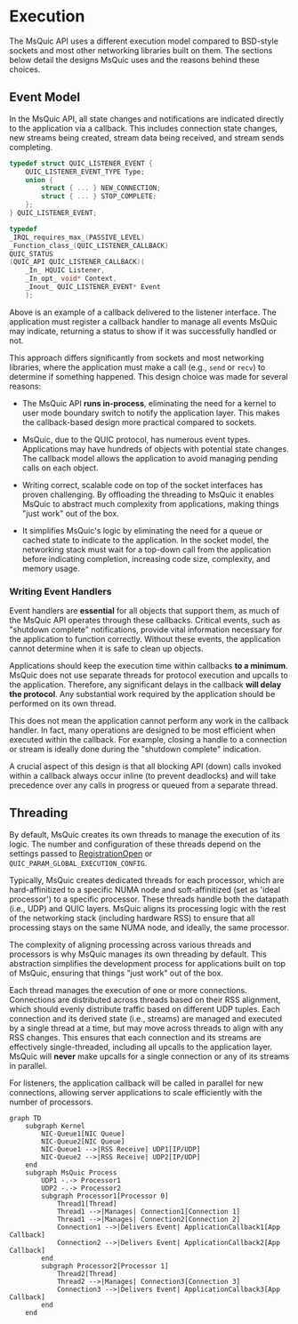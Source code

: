 Execution
======

The MsQuic API uses a different execution model compared to BSD-style sockets and most other networking libraries built on them.
The sections below detail the designs MsQuic uses and the reasons behind these choices.

## Event Model

In the MsQuic API, all state changes and notifications are indicated directly to the application via a callback.
This includes connection state changes, new streams being created, stream data being received, and stream sends completing.

```c
typedef struct QUIC_LISTENER_EVENT {
    QUIC_LISTENER_EVENT_TYPE Type;
    union {
        struct { ... } NEW_CONNECTION;
        struct { ... } STOP_COMPLETE;
    };
} QUIC_LISTENER_EVENT;

typedef
_IRQL_requires_max_(PASSIVE_LEVEL)
_Function_class_(QUIC_LISTENER_CALLBACK)
QUIC_STATUS
(QUIC_API QUIC_LISTENER_CALLBACK)(
    _In_ HQUIC Listener,
    _In_opt_ void* Context,
    _Inout_ QUIC_LISTENER_EVENT* Event
    );
```

Above is an example of a callback delivered to the listener interface.
The application must register a callback handler to manage all events MsQuic may indicate, returning a status to show if it was successfully handled or not.

This approach differs significantly from sockets and most networking libraries, where the application must make a call (e.g., `send` or `recv`) to determine if something happened.
This design choice was made for several reasons:

- The MsQuic API **runs in-process**, eliminating the need for a kernel to user mode boundary switch to notify the application layer. This makes the callback-based design more practical compared to sockets.

- MsQuic, due to the QUIC protocol, has numerous event types. Applications may have hundreds of objects with potential state changes. The callback model allows the application to avoid managing pending calls on each object.

- Writing correct, scalable code on top of the socket interfaces has proven challenging. By offloading the threading to MsQuic it enables MsQuic to abstract much complexity from applications, making things "just work" out of the box.

- It simplifies MsQuic's logic by eliminating the need for a queue or cached state to indicate to the application. In the socket model, the networking stack must wait for a top-down call from the application before indicating completion, increasing code size, complexity, and memory usage.

### Writing Event Handlers

Event handlers are **essential** for all objects that support them, as much of the MsQuic API operates through these callbacks.
Critical events, such as "shutdown complete" notifications, provide vital information necessary for the application to function correctly.
Without these events, the application cannot determine when it is safe to clean up objects.

Applications should keep the execution time within callbacks **to a minimum**.
MsQuic does not use separate threads for protocol execution and upcalls to the application.
Therefore, any significant delays in the callback **will delay the protocol**.
Any substantial work required by the application should be performed on its own thread.

This does not mean the application cannot perform any work in the callback handler.
In fact, many operations are designed to be most efficient when executed within the callback.
For example, closing a handle to a connection or stream is ideally done during the "shutdown complete" indication.

A crucial aspect of this design is that all blocking API (down) calls invoked within a callback always occur inline (to prevent deadlocks) and will take precedence over any calls in progress or queued from a separate thread.

## Threading

By default, MsQuic creates its own threads to manage the execution of its logic.
The number and configuration of these threads depend on the settings passed to [RegistrationOpen](api/RegistrationOpen.md) or `QUIC_PARAM_GLOBAL_EXECUTION_CONFIG`.

Typically, MsQuic creates dedicated threads for each processor, which are hard-affinitized to a specific NUMA node and soft-affinitized (set as 'ideal processor') to a specific processor.
These threads handle both the datapath (i.e., UDP) and QUIC layers.
MsQuic aligns its processing logic with the rest of the networking stack (including hardware RSS) to ensure that all processing stays on the same NUMA node, and ideally, the same processor.

The complexity of aligning processing across various threads and processors is why MsQuic manages its own threading by default.
This abstraction simplifies the development process for applications built on top of MsQuic, ensuring that things "just work" out of the box.

Each thread manages the execution of one or more connections.
Connections are distributed across threads based on their RSS alignment, which should evenly distribute traffic based on different UDP tuples.
Each connection and its derived state (i.e., streams) are managed and executed by a single thread at a time, but may move across threads to align with any RSS changes.
This ensures that each connection and its streams are effectively single-threaded, including all upcalls to the application layer.
MsQuic will **never** make upcalls for a single connection or any of its streams in parallel.

For listeners, the application callback will be called in parallel for new connections, allowing server applications to scale efficiently with the number of processors.

```mermaid
graph TD
    subgraph Kernel
        NIC-Queue1[NIC Queue]
        NIC-Queue2[NIC Queue]
        NIC-Queue1 -->|RSS Receive| UDP1[IP/UDP]
        NIC-Queue2 -->|RSS Receive| UDP2[IP/UDP]
    end
    subgraph MsQuic Process
        UDP1 -.-> Processor1
        UDP2 -.-> Processor2
        subgraph Processor1[Processor 0]
            Thread1[Thread]
            Thread1 -->|Manages| Connection1[Connection 1]
            Thread1 -->|Manages| Connection2[Connection 2]
            Connection1 -->|Delivers Event| ApplicationCallback1[App Callback]
            Connection2 -->|Delivers Event| ApplicationCallback2[App Callback]
        end
        subgraph Processor2[Processor 1]
            Thread2[Thread]
            Thread2 -->|Manages| Connection3[Connection 3]
            Connection3 -->|Delivers Event| ApplicationCallback3[App Callback]
        end
    end
```

